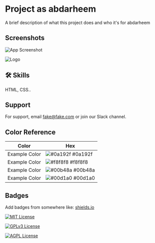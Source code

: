 # Project as abdarheem
A brief description of what this project does and who it's for abdarheem

## Screenshots

![App Screenshot](https://static.lahamag.com/attachments/167/323086_original.jpg
)

![Logo](https://dev-to-uploads.s3.amazonaws.com/uploads/articles/th5xamgrr6se0x5ro4g6.png)

## 🛠 Skills
 HTML, CSS..

## Support

For support, email fake@fake.com or join our Slack channel.

## Color Reference

| Color             | Hex                                                                |
| ----------------- | ------------------------------------------------------------------ |
| Example Color | ![#0a192f](https://via.placeholder.com/10/0a192f?text=+) #0a192f |
| Example Color | ![#f8f8f8](https://via.placeholder.com/10/f8f8f8?text=+) #f8f8f8 |
| Example Color | ![#00b48a](https://via.placeholder.com/10/00b48a?text=+) #00b48a |
| Example Color | ![#00d1a0](https://via.placeholder.com/10/00b48a?text=+) #00d1a0 |

## Badges

Add badges from somewhere like: [shields.io](https://shields.io/)

[![MIT License](https://img.shields.io/badge/License-MIT-green.svg)](https://choosealicense.com/licenses/mit/)


[![GPLv3 License](https://img.shields.io/badge/License-GPL%20v3-yellow.svg)](https://opensource.org/licenses/)  

[![AGPL License](https://img.shields.io/badge/license-AGPL-blue.svg)](http://www.gnu.org/licenses/agpl-3.0)
